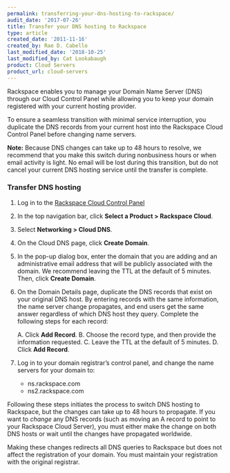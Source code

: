 ```yaml
---
permalink: transferring-your-dns-hosting-to-rackspace/
audit_date: '2017-07-26'
title: Transfer your DNS hosting to Rackspace
type: article
created_date: '2011-11-16'
created_by: Rae D. Cabello
last_modified_date: '2018-10-25'
last_modified_by: Cat Lookabaugh
product: Cloud Servers
product_url: cloud-servers
---
```


Rackspace enables you to manage your Domain Name Server (DNS) through our Cloud
Control Panel while allowing you to keep your domain registered with your
current hosting provider.

To ensure a seamless transition with minimal service interruption, you duplicate
the DNS records from your current host into the Rackspace Cloud Control Panel
before changing name servers.

**Note:** Because DNS changes can take up to 48 hours to resolve, we recommend
that you make this switch during nonbusiness hours or when email activity is
light. No email will be lost during this transition, but do not cancel your
current DNS hosting service until the transfer is complete.

### Transfer DNS hosting

1.  Log in to the [Rackspace Cloud Control Panel](https://login.rackspace.com)

2.  In the top navigation bar, click **Select a Product > Rackspace Cloud**.

3.  Select **Networking > Cloud DNS**.

4.  On the Cloud DNS page, click **Create Domain**.

5.  In the pop-up dialog box, enter the domain that you are adding and an
administrative email address that will be publicly associated with the domain.
We recommend leaving the TTL at the default of 5 minutes.  Then, click
**Create Domain**.

6. On the Domain Details page, duplicate the DNS records that exist on your
original DNS host. By entering records with the same information, the name
server change propagates, and end users get the same answer regardless of which
DNS host they query. Complete the following steps for each record:

	A.  Click **Add Record**.
	B.  Choose the record type, and then provide the information requested.
	C.  Leave the TTL at the default of 5 minutes.
	D.  Click **Add Record**.

7. Log in to your domain registrar’s control panel, and change the name servers
for your domain to:
    - ns.rackspace.com
    - ns2.rackspace.com

Following these steps initiates the process to switch DNS hosting to
Rackspace, but the changes can take up to 48 hours to propagate.  If you want
to *change* any DNS records (such as moving an A record to point to your
Rackspace Cloud Server), you must either make the change on both DNS hosts or
wait until the changes have propagated worldwide.

Making these changes redirects all DNS queries to Rackspace but does not
affect the registration of your domain.  You must maintain your registration
with the original registrar.


